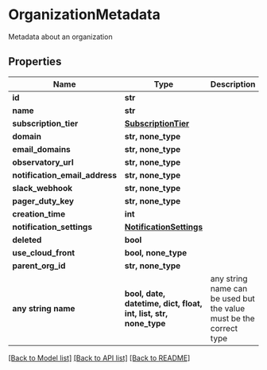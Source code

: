 # OrganizationMetadata

Metadata about an organization

## Properties
Name | Type | Description | Notes
------------ | ------------- | ------------- | -------------
**id** | **str** |  | 
**name** | **str** |  | [optional] 
**subscription_tier** | [**SubscriptionTier**](SubscriptionTier.md) |  | [optional] 
**domain** | **str, none_type** |  | [optional] 
**email_domains** | **str, none_type** |  | [optional] 
**observatory_url** | **str, none_type** |  | [optional] 
**notification_email_address** | **str, none_type** |  | [optional] 
**slack_webhook** | **str, none_type** |  | [optional] 
**pager_duty_key** | **str, none_type** |  | [optional] 
**creation_time** | **int** |  | [optional] 
**notification_settings** | [**NotificationSettings**](NotificationSettings.md) |  | [optional] 
**deleted** | **bool** |  | [optional] 
**use_cloud_front** | **bool, none_type** |  | [optional] 
**parent_org_id** | **str, none_type** |  | [optional] 
**any string name** | **bool, date, datetime, dict, float, int, list, str, none_type** | any string name can be used but the value must be the correct type | [optional]

[[Back to Model list]](../README.md#documentation-for-models) [[Back to API list]](../README.md#documentation-for-api-endpoints) [[Back to README]](../README.md)


